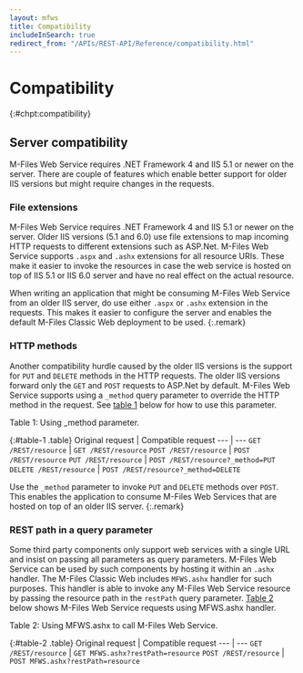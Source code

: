 ```yaml
---
layout: mfws
title: Compatibility
includeInSearch: true
redirect_from: "/APIs/REST-API/Reference/compatibility.html"
---
```


# Compatibility
{:#chpt:compatibility}

## Server compatibility

M-Files Web Service requires .NET Framework 4 and IIS 5.1 or newer on the server. There are couple of features which enable better support for older IIS versions but might require changes in the requests.

### File extensions

M-Files Web Service requires .NET Framework 4 and IIS 5.1 or newer on the server. Older IIS versions (5.1 and 6.0) use file extensions to map incoming HTTP requests to different extensions such as ASP.Net. M-Files Web Service supports `.aspx` and `.ashx` extensions for all resource URIs. These make it easier to invoke the resources in case the web service is hosted on top of IIS 5.1 or IIS 6.0 server and have no real effect on the actual resource. 


When writing an application that might be consuming M-Files Web Service from an older IIS server, do use either `.aspx` or `.ashx` extension in the requests. This makes it easier to configure the server and enables the default M-Files Classic Web deployment to be used.
{:.remark}

### HTTP methods

Another compatibility hurdle caused by the older IIS versions is the support for `PUT` and `DELETE` methods in the HTTP requests. The older IIS versions forward only the `GET` and `POST` requests to ASP.Net by default. M-Files Web Service supports using a `_method` query parameter to override the HTTP method in the request. See [table 1](#table-1) below for how to use this parameter.

<div class="caption">
	<span class="caption-label">Table 1:</span>
	Using _method parameter.
</div>

{:#table-1 .table}
Original request | Compatible request
--- | ---
`GET /REST/resource` | `GET /REST/resource`
`POST /REST/resource` | `POST /REST/resource`
`PUT /REST/resource` | `POST /REST/resource?_method=PUT`
`DELETE /REST/resource` | `POST /REST/resource?_method=DELETE`

Use the `_method` parameter to invoke `PUT` and `DELETE` methods over `POST`. This enables the application to consume M-Files Web Services that are hosted on top of an older IIS server.
{:.remark}

### REST path in a query parameter

Some third party components only support web services with a single URL and insist on passing all parameters as query parameters. M-Files Web Service can be used by such components by hosting it within an `.ashx` handler. The M-Files Classic Web includes `MFWS.ashx` handler for such purposes. This handler is able to invoke any M-Files Web Service resource by passing the resource path in the `restPath` query parameter. [Table 2](#table-2) below shows M-Files Web Service requests using MFWS.ashx handler.

<div class="caption">
	<span class="caption-label">Table 2:</span>
	Using MFWS.ashx to call M-Files Web Service.
</div>

{:#table-2 .table}
Original request | Compatible request
--- | ---
`GET /REST/resource` | `GET MFWS.ashx?restPath=resource`
`POST /REST/resource` | `POST MFWS.ashx?restPath=resource`